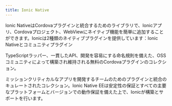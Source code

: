 ```yaml
---
title: Ionic Native
---
```

<p class='intro'>Ionic NativeはCordovaプラグインと統合するためのライブラリで、Ionicアプリ、Cordovaプロジェクト、WebViewにネイティブ機能を簡単に追加することができます。Ionicは2種類のネイティブプラグインを提供しています：Ionic Nativeとコミュニティプラグイン</p>

<docs-cards class="static-width">
  <docs-card header="Community Plugins" href="/docs/native/overview" img="/docs/assets/img/native/community-edition.png">
    <p>TypeScriptラッパー、一貫したAPI、開発を容易にする命名規則を備えた、OSSコミュニティによって構築され維持される無料のCordovaプラグインのコレクション。</p>
  </docs-card>

  <docs-card header="Ionic Native" href="/docs/enterprise" img="/docs/assets/img/native/enterprise-edition.png">
    <p>ミッションクリティカルなアプリを開発するチームのためのプラグインと統合のキュレートされたコレクション。Ionic Native EEは安定性の保証とすべての主要なプラットフォームとバージョンでの動作保証を備えた上で、Ionicが構築とサポートを行います。</p>
  </docs-card>
</docs-cards>
